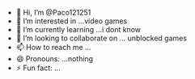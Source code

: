 - 👋 Hi, I’m @Paco121251
- 👀 I’m interested in ...video games
- 🌱 I’m currently learning ...i dont know
- 💞️ I’m looking to collaborate on ... unblocked games
- 📫 How to reach me ...
- 😄 Pronouns: ...nothing
- ⚡ Fun fact: ...

<!---
Paco121251/Paco121251 is a ✨ special ✨ repository because its `README.md` (this file) appears on your GitHub profile.
You can click the Preview link to take a look at your changes.
--->
